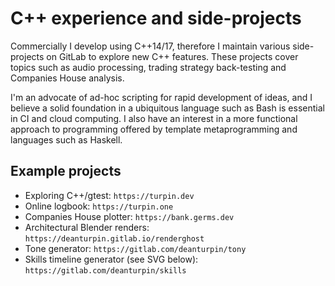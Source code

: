 # C++ experience and side-projects

Commercially I develop using C++14/17, therefore I maintain various
side-projects on GitLab to explore new C++ features. These projects cover
topics such as audio processing, trading strategy back-testing and Companies
House analysis.

I'm an advocate of ad-hoc scripting for rapid development of ideas, and I
believe a solid foundation in a ubiquitous language such as Bash is essential
in CI and cloud computing. I also have an interest in a more functional
approach to programming offered by template metaprogramming and languages such
as Haskell.

## Example projects

- Exploring C++/gtest: `https://turpin.dev`
- Online logbook: `https://turpin.one`
- Companies House plotter: `https://bank.germs.dev`
- Architectural Blender renders: `https://deanturpin.gitlab.io/renderghost`
- Tone generator: `https://gitlab.com/deanturpin/tony`
- Skills timeline generator (see SVG below): `https://gitlab.com/deanturpin/skills`

